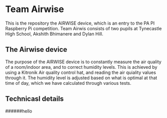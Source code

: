 # Team Airwise

This is the repository the AIRWISE device, which is an entry to the PA PI Raspberry Pi competition.
Team Airwis consists of two pupils at Tynecastle High School, Akshith Bhimanere and Dylan Hill.

## The Airwise device
The purpose of the AIRWISE device is to constantly measure the air quality of a room/indoor area, and to correct humidity levels. This is achieved by using a Kitronik Air quality control hat, and reading the air quiality values through it. The humidity level is adjusted based on what is optimal at that time of day, which we have calculated through various tests.

## Technicasl details
######hello
